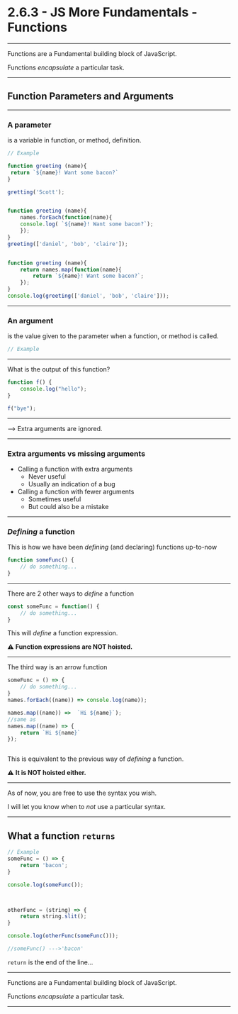 # 2.6.3 - JS More Fundamentals - Functions

---

Functions are a Fundamental building block of JavaScript.

Functions _encapsulate_ a particular task.

---

## Function Parameters and Arguments

---

### A parameter

is a variable in function, or method, definition.

```js
// Example

function greeting (name){
 return `${name}! Want some bacon?`
}

gretting('Scott');


function greeting (name){
    names.forEach(function(name){
    console.log( `${name}! Want some bacon?`);
    });
}
greeting(['daniel', 'bob', 'claire']);


function greeting (name){
    return names.map(function(name){
        return `${name}! Want some bacon?`;
    });
}
console.log(greeting(['daniel', 'bob', 'claire']));


```

---

### An argument

is the value given to the parameter when a function, or method is called.

```js
// Example

```

---

What is the output of this function?

```js
function f() {
    console.log("hello");
}

f("bye");
```

---

--> Extra arguments are ignored.

---

### Extra arguments vs missing arguments

- Calling a function with extra arguments
    - Never useful
    - Usually an indication of a bug
- Calling a function with fewer arguments
    - Sometimes useful
    - But could also be a mistake

---

### _Defining_ a function

This is how we have been _defining_ (and declaring) functions up-to-now

```js
function someFunc() {
    // do something...
}
```

--- 

There are 2 other ways to _define_ a function

```js
const someFunc = function() {
    // do something...
}
```

This will _define_ a function expression.

⚠️ **Function expressions are NOT hoisted.**

---

The third way is an arrow function

```js
someFunc = () => {
    // do something...
}
names.forEach((name)) => console.log(name));

names.map((name)) =>  `Hi ${name}`); 
//same as
names.map((name) => {
    return `Hi ${name}`
});



```

This is equivalent to the previous way of _defining_ a function. 

⚠️ **It is NOT hoisted either.**

---

As of now, you are free to use the syntax you wish.

I will let you know when to _not_ use a particular syntax.

---

## What a function `returns`

```js
// Example
someFunc = () => {
    return 'bacon';
}

console.log(someFunc());



otherFunc = (string) => {
    return string.slit();
}

console.log(otherFunc(someFunc()));

//someFunc() --->'bacon'

```

`return` is the end of the line...

---

Functions are a Fundamental building block of JavaScript.

Functions _encapsulate_ a particular task.

---